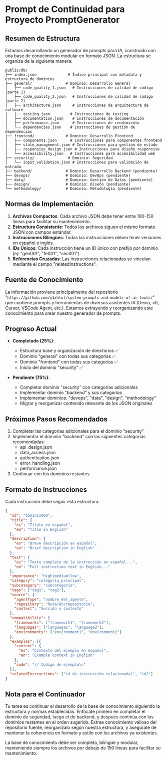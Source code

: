 # Prompt de Continuidad para Proyecto PromptGenerator

## Resumen de Estructura

Estamos desarrollando un generador de prompts para IA, construido con una base de conocimiento modular en formato JSON. La estructura se organiza de la siguiente manera:

```
public/db/
├── index.json              # Índice principal con metadata y estructura de dominios
├── general/               # Dominio: Desarrollo General
│   ├── code_quality_1.json   # Instrucciones de calidad de código (parte 1)
│   ├── code_quality_2.json   # Instrucciones de calidad de código (parte 2)
│   ├── architecture.json     # Instrucciones de arquitectura de software
│   ├── testing.json         # Instrucciones de testing
│   ├── documentation.json    # Instrucciones de documentación
│   ├── performance.json      # Instrucciones de rendimiento
│   └── dependencies.json    # Instrucciones de gestión de dependencias
├── frontend/              # Dominio: Desarrollo Frontend
│   ├── components.json      # Instrucciones para componentes frontend
│   ├── state_management.json # Instrucciones para gestión de estado
│   ├── responsive_design.json # Instrucciones para diseño responsive
│   └── accessibility.json   # Instrucciones para accesibilidad web
├── security/               # Dominio: Seguridad
│   └── input_validation.json # Instrucciones para validación de entrada
├── backend/               # Dominio: Desarrollo Backend (pendiente)
├── devops/                # Dominio: DevOps (pendiente)
├── data/                  # Dominio: Gestión de Datos (pendiente)
├── design/                # Dominio: Diseño (pendiente)
└── methodology/           # Dominio: Metodología (pendiente)
```

## Normas de Implementación

1. **Archivos Compactos**: Cada archivo JSON debe tener entre 100-150 líneas para facilitar su mantenimiento.
2. **Estructura Consistente**: Todos los archivos siguen el mismo formato JSON con campos estándar.
3. **Instrucciones Bilingües**: Todas las instrucciones deben tener versiones en español e inglés.
4. **IDs Únicos**: Cada instrucción tiene un ID único con prefijo por dominio (ej: "gen001", "fe001", "sec001").
5. **Referencias Cruzadas**: Las instrucciones relacionadas se vinculan mediante el campo "relatedInstructions".

## Fuente de Conocimiento

La información proviene principalmente del repositorio "`https://github.com/x1xhlol/system-prompts-and-models-of-ai-tools/`" que contiene prompts y herramientas de diversos asistentes IA (Devin, v0, Cursor, VSCode Agent, etc.). Estamos extrayendo y reorganizando este conocimiento para crear nuestro generador de prompts.

## Progreso Actual

- **Completado (25%)**:
  - Estructura base y organización de directorios ✅
  - Dominio "general" con todas sus categorías ✅
  - Dominio "frontend" con todas sus categorías ✅
  - Inicio del dominio "security" ✅

- **Pendiente (75%)**:
  - Completar dominio "security" con categorías adicionales
  - Implementar dominio "backend" y sus categorías
  - Implementar dominios: "devops", "data", "design", "methodology"
  - Migrar y reorganizar contenido relevante de los JSON originales

## Próximos Pasos Recomendados

1. Completar las categorías adicionales para el dominio "security"
2. Implementar el dominio "backend" con las siguientes categorías recomendadas:
   - api_design.json
   - data_access.json
   - authentication.json
   - error_handling.json
   - performance.json
3. Continuar con los dominios restantes

## Formato de Instrucciones

Cada instrucción debe seguir esta estructura:

```json
{
  "id": "dominio000",
  "title": {
    "es": "Título en español",
    "en": "Title in English"
  },
  "description": {
    "es": "Breve descripción en español",
    "en": "Brief description in English"
  },
  "text": {
    "es": "Texto completo de la instrucción en español...",
    "en": "Full instruction text in English..."
  },
  "importance": "high|medium|low",
  "category": "categoría_principal",
  "subcategory": "subcategoría",
  "tags": ["tag1", "tag2"],
  "source": {
    "agentType": "nombre_del_agente",
    "repository": "Ruta/en/repositorio",
    "context": "Sección o contexto"
  },
  "compatibility": {
    "frameworks": ["framework1", "framework2"],
    "languages": ["language1", "language2"],
    "environments": ["environment1", "environment2"]
  },
  "examples": [{
    "context": {
      "es": "Contexto del ejemplo en español",
      "en": "Example context in English"
    },
    "code": "// Código de ejemplo\n"
  }],
  "relatedInstructions": ["id_de_instrucción_relacionada1", "id2"]
}
```

## Nota para el Continuador

Tu tarea es continuar el desarrollo de la base de conocimiento siguiendo la estructura y normas establecidas. Enfócate primero en completar el dominio de seguridad, luego el de backend, y después continúa con los dominios restantes en el orden sugerido. Extrae conocimiento valioso del repositorio fuente, reorganízalo según nuestra estructura, y asegúrate de mantener la coherencia en formato y estilo con los archivos ya existentes.

La base de conocimiento debe ser completa, bilingüe y modular, manteniendo siempre los archivos por debajo de 150 líneas para facilitar su mantenimiento.